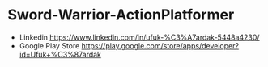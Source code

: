 # Sword-Warrior-ActionPlatformer

- Linkedin https://www.linkedin.com/in/ufuk-%C3%A7ardak-5448a4230/
- Google Play Store https://play.google.com/store/apps/developer?id=Ufuk+%C3%87ardak
